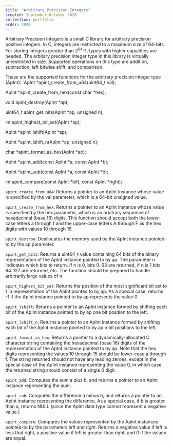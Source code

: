 ```yaml
---
title: "Arbitrary Precision Integers"
created: September-October 2020
collection: portfolio
order: 1040
---
```

Arbitrary Precision Integers is a small C library for arbitrary precision positive integers. In C, integers are restricted to a maximum size of 64-bits. For storing integers greater than 2<sup>64</sup>-1, types with higher capacities are needed. The arbitary precision integer type in this library is virtually unrestricted in size. Supported operations on this type are addition, subtraction, left bitwise shift, and comparison.

These are the supported functions for the arbitrary precision integer type (ApInt):
`ApInt *apint_create_from_u64(uint64_t val);

ApInt *apint_create_from_hex(const char *hex);

void apint_destroy(ApInt *ap);

uint64_t apint_get_bits(ApInt *ap, unsigned n);

int apint_highest_bit_set(ApInt *ap);

ApInt *apint_lshift(ApInt *ap);

ApInt *apint_lshift_n(ApInt *ap, unsigned n);

char *apint_format_as_hex(ApInt *ap);

ApInt *apint_add(const ApInt *a, const ApInt *b);

ApInt *apint_sub(const ApInt *a, const ApInt *b);

int apint_compare(const ApInt *left, const ApInt *right);`

`apint_create_from_u64`: Returns a pointer to an ApInt instance whose value is specified by the val parameter, which is a 64-bit unsigned value.

`apint_create_from_hex`: Returns a pointer to an ApInt instance whose value is specified by the hex parameter, which is an arbitrary sequence of hexadecimal (base 16) digits. This function should accept both the lower-case letters a through f and the upper-case letters A through F as the hex digits with values 10 through 15.

`apint_destroy`: Deallocates the memory used by the ApInt instance pointed-to by the ap parameter.

`apint_get_bits`: Returns a uint64_t value containing 64 bits of the binary representation of the ApInt instance pointed to by ap. The parameter n indicates which bits to return. If n is 0, bits 0..63 are returned, if n is 1 bits 64..127 are returned, etc. The function should be prepared to handle arbitrarily large values of n.

`apint_highest_bit_set`: Returns the position of the most significant bit set to 1 in representation of the ApInt pointed to by ap. As a special case, returns -1 if the ApInt instance pointed to by ap represents the value 0.

`apint_lshift`: Returns a pointer to an ApInt instance formed by shifting each bit of the ApInt instance pointed to by ap one bit position to the left.

`apint_lshift_n`: Returns a pointer to an ApInt instance formed by shifting each bit of the ApInt instance pointed to by ap n bit positions to the left.

`apint_format_as_hex`: Returns a pointer to a dynamically-allocated C character string containing the hexadecimal (base 16) digits of the representation of the ApInt instance pointed to by ap. Note that the hex digits representing the values 10 through 15 should be lower-case a through f. The string returned should not have any leading zeroes, except in the special case of the ApInt instance representing the value 0, in which case the returned string should consist of a single 0 digit.

`apint_add`: Computes the sum a plus b, and returns a pointer to an ApInt instance representing the sum.

`apint_sub`: Computes the difference a minus b, and returns a pointer to an ApInt instance representing the difference. As a special case, if b is greater than a, returns NULL (since the ApInt data type cannot represent a negative value.)

`apint_compare`: Compares the values represented by the ApInt instances pointed-to by the parameters left and right. Returns a negative value if left is less that right, a positive value if left is greater than right, and 0 if the values are equal.
